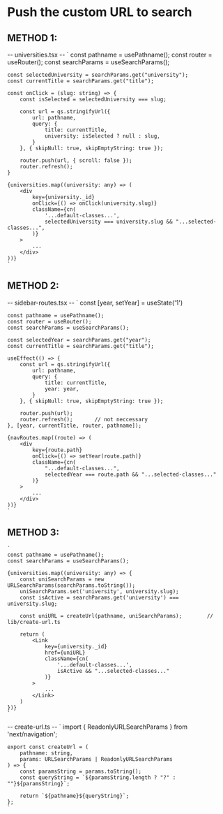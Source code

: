 # Push the custom URL to search

## METHOD 1:

-- universities.tsx --
    `
    const pathname = usePathname();
    const router = useRouter();
    const searchParams = useSearchParams();

    const selectedUniversity = searchParams.get("university");
    const currentTitle = searchParams.get("title");

    const onClick = (slug: string) => {
        const isSelected = selectedUniversity === slug;

        const url = qs.stringifyUrl({
            url: pathname,
            query: {
                title: currentTitle,
                university: isSelected ? null : slug,
            }
        }, { skipNull: true, skipEmptyString: true });

        router.push(url, { scroll: false });
        router.refresh();
    }

    {universities.map((university: any) => (
        <div
            key={university._id}
            onClick={() => onClick(university.slug)}
            className={cn(
                '...default-classes...',
                selectedUniversity === university.slug && "...selected-classes...",
            )}
        >
            ... 
        </div>
    ))}
    `


## METHOD 2:

-- sidebar-routes.tsx --
    `
    const [year, setYear] = useState('1')

    const pathname = usePathname();
    const router = useRouter();
    const searchParams = useSearchParams();

    const selectedYear = searchParams.get("year");
    const currentTitle = searchParams.get("title");

    useEffect(() => {
        const url = qs.stringifyUrl({
            url: pathname,
            query: {
                title: currentTitle,
                year: year,
            }
        }, { skipNull: true, skipEmptyString: true });
    
        router.push(url);
        router.refresh();       // not neccessary
    }, [year, currentTitle, router, pathname]);

    {navRoutes.map((route) => (
        <div
            key={route.path}
            onClick={() => setYear(route.path)}
            className={cn(
                "...default-classes...",
                selectedYear === route.path && "...selected-classes..."
            )}
        >
            ...
        </div>
    ))}
    `


## METHOD 3: 

    `
    const pathname = usePathname();
    const searchParams = useSearchParams();

    {universities.map((university: any) => {
        const uniSearchParams = new URLSearchParams(searchParams.toString());
        uniSearchParams.set('university', university.slug);
        const isActive = searchParams.get('university') === university.slug;

        const uniURL = createUrl(pathname, uniSearchParams);        // lib/create-url.ts

        return (
            <Link
                key={university._id}
                href={uniURL}
                className={cn(
                    '...default-classes...',
                    isActive && "...selected-classes..."
                )}
            >
                ...
            </Link>
        )
    })}
    `

-- create-url.ts --
    `
    import { ReadonlyURLSearchParams } from 'next/navigation';

    export const createUrl = (
        pathname: string,
        params: URLSearchParams | ReadonlyURLSearchParams
    ) => {
        const paramsString = params.toString();
        const queryString = `${paramsString.length ? "?" : ""}${paramsString}`;

        return `${pathname}${queryString}`;
    };
    `